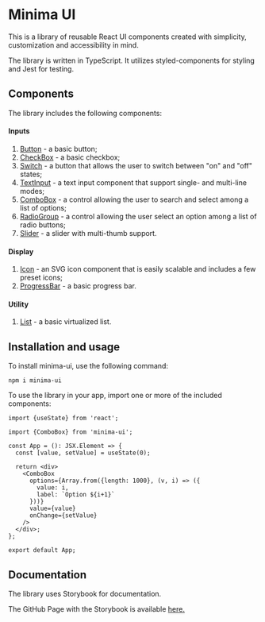 # Minima UI

This is a library of reusable React UI components created with simplicity, customization and accessibility in mind.

The library is written in TypeScript. It utilizes styled-components for styling and Jest for testing.

## Components

The library includes the following components:

#### Inputs
1. [Button](https://asuetin.github.io/minima-ui/?path=/docs/components-inputs-button--basic) - a basic button;
2. [CheckBox](https://asuetin.github.io/minima-ui/?path=/docs/components-inputs-checkbox--basic) - a basic checkbox;
3. [Switch](https://asuetin.github.io/minima-ui/?path=/docs/components-inputs-switch--basic) - a button that allows the user to switch between "on" and "off" states;
4. [TextInput](https://asuetin.github.io/minima-ui/?path=/docs/components-inputs-textinput--basic) - a text input component that support single- and multi-line modes;
5. [ComboBox](https://asuetin.github.io/minima-ui/?path=/docs/components-inputs-combobox--basic) - a control allowing the user to search and select among a list of options;
6. [RadioGroup](https://asuetin.github.io/minima-ui/?path=/docs/components-inputs-radiogroup--basic) - a control allowing the user select an option among a list of radio buttons;
7. [Slider](https://asuetin.github.io/minima-ui/?path=/docs/components-inputs-slider--basic) - a slider with multi-thumb support.

#### Display
1. [Icon](https://asuetin.github.io/minima-ui/?path=/docs/components-display-icon--basic) - an SVG icon component that is easily scalable and includes a few preset icons;
2. [ProgressBar](https://asuetin.github.io/minima-ui/?path=/docs/components-display-progressbar--basic) - a basic progress bar.

#### Utility
1. [List](https://asuetin.github.io/minima-ui/?path=/docs/components-utility-list--basic) - a basic virtualized list.

## Installation and usage

To install minima-ui, use the following command:

	npm i minima-ui

To use the library in your app, import one or more of the included components:
```tsx
import {useState} from 'react';

import {ComboBox} from 'minima-ui';

const App = (): JSX.Element => {
  const [value, setValue] = useState(0);

  return <div>
    <ComboBox
      options={Array.from({length: 1000}, (v, i) => ({
        value: i,
        label: `Option ${i+1}`
      }))}
      value={value}
      onChange={setValue}
    />
  </div>;
};

export default App;
```

## Documentation

The library uses Storybook for documentation.

The GitHub Page with the Storybook is available [here.](https://asuetin.github.io/minima-ui/?path=/docs/introduction--page)
